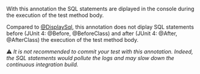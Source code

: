 With this annotation the SQL statements are diplayed in the console during the execution of the test method body. <br>

Compared to [@DisplaySql](#DisplaySql), this annotation does not diplay SQL statements before (JUnit 4: @Before, @BeforeClass) and after (JUnit 4: @After, @AfterClass) the execution of the test method body. <br>

⚠️ *It is not recommended to commit your test with this annotation. Indeed, the SQL statements would pollute the logs and may slow down the continuous integration build.*